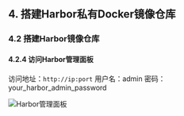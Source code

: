## 4. 搭建Harbor私有Docker镜像仓库
### 4.2 搭建Harbor镜像仓库
#### 4.2.4 访问Harbor管理面板

访问地址：`http://ip:port`   用户名：admin 密码：your_harbor_admin_password

![Harbor管理面板](https://image.eula.club/quantum/Harbor管理面板.png)
